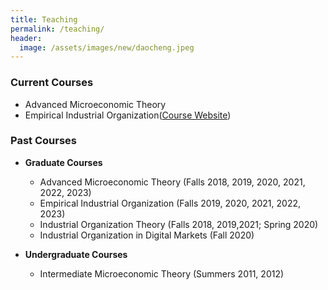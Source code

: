 ```yaml
---
title: Teaching
permalink: /teaching/
header:
  image: /assets/images/new/daocheng.jpeg
---
```


### Current Courses

- Advanced Microeconomic Theory  
- Empirical Industrial Organization([Course Website](https://yingzheng-econ.github.io/Empirical-IO-Course/))

### Past Courses  

- **Graduate Courses**  
  * Advanced Microeconomic Theory (Falls 2018, 2019, 2020, 2021, 2022, 2023)   
   * Empirical Industrial Organization (Falls 2019, 2020, 2021, 2022, 2023)   
  * Industrial Organization Theory (Falls 2018, 2019,2021; Spring 2020)  
  * Industrial Organization in Digital Markets (Fall 2020)  

- **Undergraduate Courses**  
  * Intermediate Microeconomic Theory (Summers 2011, 2012)

    
